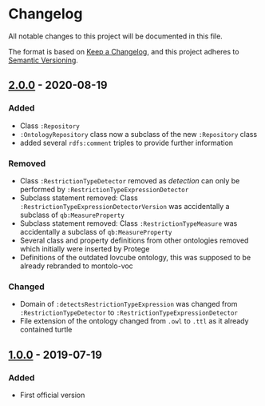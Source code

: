 # Changelog

All notable changes to this project will be documented in this file.

The format is based on [Keep a Changelog](https://keepachangelog.com/en/1.0.0/),
and this project adheres to [Semantic Versioning](https://semver.org/spec/v2.0.0.html).

## [2.0.0] - 2020-08-19

### Added

- Class `:Repository` 
- `:OntologyRepository` class now a subclass of the new `:Repository` class
- added several `rdfs:comment` triples to provide further information

### Removed

- Class `:RestrictionTypeDetector` removed as *detection* can only be performed by `:RestrictionTypeExpressionDetector`
- Subclass statement removed: Class `:RestrictionTypeExpressionDetectorVersion` was accidentally a subclass of `qb:MeasureProperty`
- Subclass statement removed: Class `:RestrictionTypeMeasure` was accidentally a subclass of `qb:MeasureProperty`
- Several class and property definitions from other ontologies removed which initially were inserted by Protege
- Definitions of the outdated lovcube ontology, this was supposed to be already rebranded to montolo-voc

### Changed

- Domain of `:detectsRestrictionTypeExpression` was changed from `:RestrictionTypeDetector` to `:RestrictionTypeExpressionDetector`
- File extension of the ontology changed from `.owl` to `.ttl` as it already contained turtle



## [1.0.0] - 2019-07-19

### Added

- First official version

[1.0.0]: https://github.com/IDLabResearch/montolo-voc/releases/tag/v1.0.0
[2.0.0]: https://github.com/IDLabResearch/montolo-voc/compare/v1.0.0...v2.0.0
